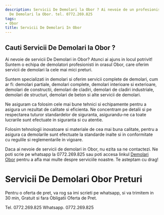 ```yaml
---
description: Servicii De Demolari la Obor ? Ai nevoie de un profesionist in Servicii
  De Demolari la Obor. tel. 0772.269.825
tags:
- Obor
title: Servicii De Demolari In Obor
---
```



## Cauti Servicii De Demolari la Obor ?

Ai nevoie de servicii De Demolari in Obor? Atunci ai ajuns in locul potrivit! Suntem o echipa de demolatori profesionisti in orasul Obor, care oferim servicii de demolari la cele mai mici preturi.

Suntem specializati in demolari si oferim servicii complete de demolari, cum ar fi: demolari partiale, demolari complete, demolari interioare si exterioare, demolari de constructii, demolari de cladiri, demolari de cladiri industriale, demolari de structuri, demolari de beton si alte servicii de demolari.

Ne asiguram ca folosim cele mai bune tehnici si echipamente pentru a asigura un rezultat de calitate si eficienta. Ne concentram pe detalii si pe respectarea tuturor standardelor de siguranta, asigurandu-ne ca toate lucrarile sunt efectuate in siguranta si cu atentie.

Folosim tehnologii inovatoare si materiale de cea mai buna calitate, pentru a asigura ca demolarile sunt efectuate la standarde inalte si in conformitate cu regulile si reglementarile in vigoare.

Daca ai nevoie de servicii de demolari in Obor, nu ezita sa ne contactezi. Ne poti scrie pe whatsapp la 0772.269.825 sau poti accesa linkul <a href="https://www.demolariobor.ro/">Demolari Obor</a> pentru a afla mai multe despre serviciile noastre. Te asteptam cu drag!

# Servicii De Demolari Obor Preturi
Pentru o oferta de pret, va rog sa imi scrieti pe whatsapp, si va trimitem in 30 min, Gratuit si fara Obligatii Oferta de Pret.

Tel. 0772.269.825
Whatsapp. 0772.269.825